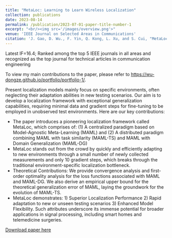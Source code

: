 ```yaml
---
title: "MetaLoc: Learning to Learn Wireless Localization"
collection: publications
date: 2023-08-14
permalink: /publication/2023-07-01-paper-title-number-1
excerpt: "<br/><img src='/images/overview.png'>"
venue: 'IEEE Journal on Selected Areas in Communications'
citation: 'J. Gao, D. Wu., F. Yin, Q. Kong, L. Xu, and S. Cui, "MetaLoc: Learning to Learn Wireless Localization," in IEEE Journal on Selected Areas in Communication, 2023'
---
```


Latest IF=16.4; Ranked among the top 5 IEEE journals in all areas and recognized as the top journal for technical articles in communication engineering

To view my main contributions to the paper, please refer to <https://wu-dongze.github.io/portfolio/portfolio-1/>.

Present localization models mainly focus on specific environments, often neglecting their adaptation abilities in new testing scenarios. Our aim is to develop a localization framework with exceptional generalization capabilities, requiring minimal data and gradient steps for fine-tuning to be employed in unobserved test environments. Here are our key contributions:
* The paper introduces a pioneering localization framework called MetaLoc, which comprises of: (1) A centralized paradigm based on Model-Agnostic Meta-Learning (MAML) and (2) A distributed paradigm combining MAML with task similarity (MAML-TS) and MAML with Domain Generalization (MAML-DG)
* MetaLoc stands out from the crowd by quickly and efficiently adapting to new environments through a small number of newly collected measurements and only 10 gradient steps, which breaks through the traditional environment-specific localization bottleneck.
* Theoretical Contributions: We provide convergence analysis and first-order optimality analysis for the loss functions associated with MAML and MAML-DG. We also derive an empirical upper bound for the theoretical generalization error of MAML, laying the groundwork for the evolution of MAML-TS.
* MetaLoc demonstrates: 1) Superior Localization Performance 2) Rapid adaptation to new or unseen testing scenarios 3) Enhanced Model Flexibility. Such attributes underscore its immense potential for broader applications in signal processing, including smart homes and telemedicine surgeries.

[Download paper here](https://arxiv.org/abs/2211.04258)


